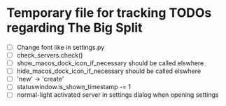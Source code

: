 # Temporary file for tracking TODOs regarding The Big Split

- [ ] Change font like in settings.py
- [ ] check_servers.check()
- [ ] show_macos_dock_icon_if_necessary should be called elswhere
- [ ] hide_macos_dock_icon_if_necessary should be called elswhere
- [ ] 'new' -> 'create'
- [ ] statuswindow.is_shown_timestamp -= 1
- [ ] normal-light activated server in settings dialog when opening settings